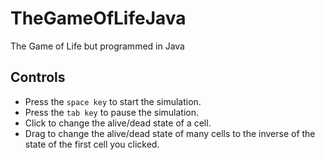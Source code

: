 # TheGameOfLifeJava
 The Game of Life but programmed in Java

## Controls
 - Press the `space key` to start the simulation.
 - Press the `tab key` to pause the simulation.
 - Click to change the alive/dead state of a cell.
 - Drag to change the alive/dead state of many cells to the inverse of the state of the first cell you clicked.